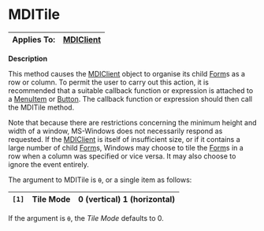 




<h1 class="heading"><span class="name">MDITile</span></h1>

| Applies To: | [MDIClient](../a-z/mdiclient.md) |
| --- | ---  |


**Description**


This method causes the [MDIClient](../a-z/mdiclient.md) object
to organise its child [Form](../a-z/form.md)s as a row or column.
To permit the user to carry out this action, it is recommended that a suitable
callback function or expression is attached to a [MenuItem](../a-z/menuitem.md) or [Button](../a-z/button.md). The callback function or expression
should then call the MDITile method.


Note that because there are restrictions concerning the minimum height and
width of a window, MS-Windows does not necessarily respond as requested. If the [MDIClient](../a-z/mdiclient.md) is itself of insufficient size, or if it contains a large number of child [Form](../a-z/form.md)s,
Windows may choose to tile the [Form](../a-z/form.md)s in a row
when a column was specified or vice versa. It may also choose to ignore the
event entirely.


The argument to MDITile is `⍬`, or
a single item as follows:


| `[1]` | Tile Mode | 0 (vertical) 1 (horizontal) |
| --- | --- | ---  |


If the argument is `⍬`, the *Tile Mode* defaults to 0.



